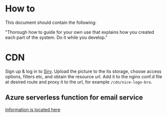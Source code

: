 # How to

This document should contain the following:

"Thorough how to guide for your own use that explains how you created each part of the system. Do it while you develop."

# CDN
Sign up & log in to [Sirv](https://sirv.com/). Upload the picture to the its storage, choose access options, filters etc, and obtain the resource url.
Add it to the nginx conf.d file at desired route and proxy it to the url, for example `/cdn/nice-logo-bro`.

## Azure serverless function for email service

[Information is located here](./../apps/email-service/README.md)